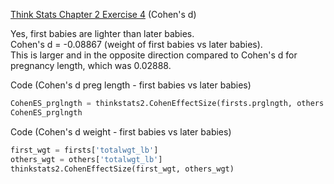 [Think Stats Chapter 2 Exercise 4](http://greenteapress.com/thinkstats2/html/thinkstats2003.html#toc24) (Cohen's d)

Yes, first babies are lighter than later babies.  <br>
Cohen's d = -0.08867 (weight of first babies vs later babies).  <br>
This is larger and in the opposite direction compared to Cohen's d for pregnancy length, which was 0.02888.

Code (Cohen's d preg length - first babies vs later babies)  
```python
CohenES_prglngth = thinkstats2.CohenEffectSize(firsts.prglngth, others.prglngth)   
CohenES_prglngth
```

Code (Cohen's d weight - first babies vs later babies)     
```python
first_wgt = firsts['totalwgt_lb']     
others_wgt = others['totalwgt_lb']     
thinkstats2.CohenEffectSize(first_wgt, others_wgt)
```
